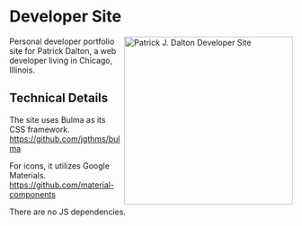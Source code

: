 # Developer Site

<img align="right" width="300" src="http://radergan.github.io/images/site.jpg" alt="Patrick J. Dalton Developer Site">

Personal developer portfolio site for Patrick Dalton, a web developer living in Chicago, Illinois.

## Technical Details

The site uses Bulma as its CSS framework. https://github.com/jgthms/bulma

For icons, it utilizes Google Materials. https://github.com/material-components

There are no JS dependencies. 
